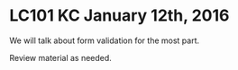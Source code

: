 # LC101 KC January 12th, 2016

We will talk about form validation for the most part.

Review material as needed.
